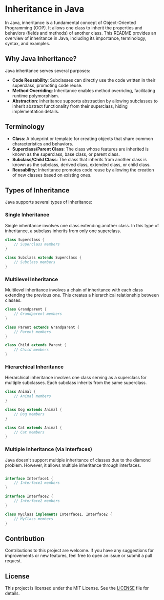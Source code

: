 # Inheritance in Java

In Java, inheritance is a fundamental concept of Object-Oriented Programming (OOP). It allows one class to inherit the properties and behaviors (fields and methods) of another class. This README provides an overview of inheritance in Java, including its importance, terminology, syntax, and examples.

## Why Java Inheritance?

Java inheritance serves several purposes:

- **Code Reusability**: Subclasses can directly use the code written in their superclass, promoting code reuse.
- **Method Overriding**: Inheritance enables method overriding, facilitating runtime polymorphism.
- **Abstraction**: Inheritance supports abstraction by allowing subclasses to inherit abstract functionality from their superclass, hiding implementation details.
  
## Terminology

- **Class**: A blueprint or template for creating objects that share common characteristics and behaviors.
- **Superclass/Parent Class**: The class whose features are inherited is known as the superclass, base class, or parent class.
- **Subclass/Child Class**: The class that inherits from another class is known as the subclass, derived class, extended class, or child class.
- **Reusability**: Inheritance promotes code reuse by allowing the creation of new classes based on existing ones.

## Types of Inheritance

Java supports several types of inheritance:

### Single Inheritance

Single inheritance involves one class extending another class. In this type of inheritance, a subclass inherits from only one superclass.

```java
class Superclass {
    // Superclass members
}

class Subclass extends Superclass {
    // Subclass members
}
```

### Multilevel Inheritance

Multilevel inheritance involves a chain of inheritance with each class extending the previous one. This creates a hierarchical relationship between classes.

```java
class Grandparent {
    // Grandparent members
}

class Parent extends Grandparent {
    // Parent members
}

class Child extends Parent {
    // Child members
}
```

### Hierarchical Inheritance

Hierarchical inheritance involves one class serving as a superclass for multiple subclasses. Each subclass inherits from the same superclass.
```java
class Animal {
    // Animal members
}

class Dog extends Animal {
    // Dog members
}

class Cat extends Animal {
    // Cat members
}

```

### Multiple Inheritance (via Interfaces)

Java doesn't support multiple inheritance of classes due to the diamond problem. However, it allows multiple inheritance through interfaces.

```java

interface Interface1 {
    // Interface1 members
}

interface Interface2 {
    // Interface2 members
}

class MyClass implements Interface1, Interface2 {
    // MyClass members
}
```
## Contribution

Contributions to this project are welcome. If you have any suggestions for improvements or new features, feel free to open an issue or submit a pull request.

## License

This project is licensed under the MIT License. See the [LICENSE](LICENSE) file for details.

